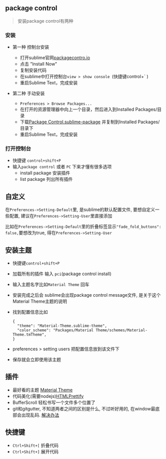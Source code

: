 ## package control
> 安装package control有两种 

### 安装

-  第一种 控制台安装
	- 打开sublime官网[packagecontro.io](https://packagecontrol.io/) 
	- 点击 "Install Now"
	- 复制安装代码
	- 在sublime中打开控制台`view > show console `(快捷键control+` )
	- 重启Sublime Text，完成安装

-  第二种 手动安装
	- `Preferences > Browse Packages...`
	- 在打开的资源管理器中向上一个目录，然后进入到Installed Packages/目录
	- 下载[Package Control.sublime-package](https://sublime.wbond.net/Package%20Control.sublime-package) 并复制到Installed Packages/目录下
	- 重启Sublime Text，完成安装
	
### 打开控制台

- 快捷键 `control+shift+P`
- 输入`package control` 或者 `PC` 下来才懂有很多选项
	- install package 安装插件
	- list package 列出所有插件

## 自定义

在`Preferences->Setting-Default`里, 是sublime的默认配置文件, 要想自定义一些配置, 建议在`Preferences->Setting-User`里直接添加

比如在`Preferences->Setting-Default`里的折叠标签显示`"fade_fold_buttons": false,`要想改为true, 得在`Preferences->Setting-User`

## 安装主题

- 快捷键`control+shift+P`
- 加载所有的插件 输入 `pci`(package control install)
- 输入主题名字比如`Material Theme` 回车
- 安装完成之后会 sublime会出现package control message文件, 是关于这个Material Theme主题的说明
- 找到配置信息比如
	
	  {
	    "theme": "Material-Theme.sublime-theme",
	    "color_scheme": "Packages/Material Theme/schemes/Material-Theme.tmTheme",
	  }

- preferences > setting users 把配置信息放到该文件下
- 保存就会立即使用该主题 

## 插件

- 最好看的主题 [Material Theme](https://github.com/equinusocio/material-theme)
- 代码美化(需要nodejs)[HTMLPrettify](https://github.com/victorporof/Sublime-HTMLPrettify)
- BufferScroll 轻松书写一个文件多个位置了
- git和gitgutter, 不知道两者之间的区别是什么, 不过听好用的, 在window最底部会出现乱码. [解决办法](https://www.zhihu.com/question/20537304)
## 快捷键

- `Ctrl+Shift+[` 折叠代码
- `Ctrl+Shift+]` 展开代码